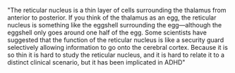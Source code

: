 "The reticular nucleus is a thin layer of cells surrounding the thalamus from anterior to posterior. If you think of the thalamus as an egg, the reticular nucleus is something like the eggshell surrounding the egg—although the eggshell only goes around one half of the egg. Some scientists
have suggested that the function of the reticular nucleus is like a security guard selectively allowing information to go onto the cerebral cortex. Because it is so thin it is hard to study the reticular nucleus, and it is hard to relate it to a distinct clinical scenario, but it has been implicated in ADHD"

